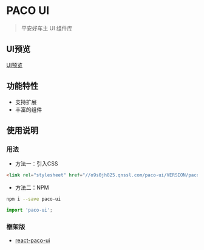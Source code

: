 # PACO UI

> 平安好车主 UI 组件库

## UI预览

[UI预览](https://jackong.github.io/react-paco-ui)

## 功能特性

- 支持扩展
- 丰富的组件

## 使用说明

### 用法

- 方法一：引入CSS

```html
<link rel="stylesheet" href="//o9s0jh825.qnssl.com/paco-ui/VERSION/paco-ui.min.css" charset="utf-8">
```

- 方法二：NPM

```bash
npm i --save paco-ui
```

```js
import 'paco-ui';
```

### 框架版

- [react-paco-ui](https://github.com/Jackong/react-paco-ui)
